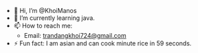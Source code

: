 - 👋 Hi, I’m @KhoiManos
- 🌱 I’m currently learning java.
- 📫 How to reach me:
  - Email: trandangkhoi724@gmail.com
- ⚡ Fun fact: I am asian and can cook minute rice in 59 seconds.

<!---
KhoiManos/KhoiManos is a ✨ special ✨ repository because its `README.md` (this file) appears on your GitHub profile.
You can click the Preview link to take a look at your changes.
--->
